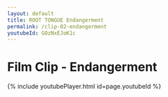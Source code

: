 ```yaml
---
layout: default
title: ROOT TONGUE Endangerment
permalink: /clip-02-endangerment
youtubeId: GOzNxEJoK1c
---
```

# Film Clip - Endangerment

{% include youtubePlayer.html id=page.youtubeId %}
